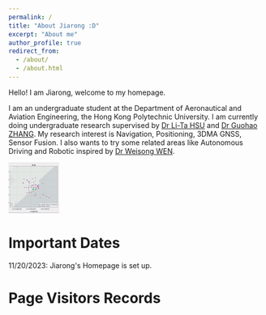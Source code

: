 ```yaml
---
permalink: /
title: "About Jiarong :D"
excerpt: "About me"
author_profile: true
redirect_from: 
  - /about/
  - /about.html
---
```



Hello! I am Jiarong, welcome to my homepage.

I am an undergraduate student at the Department of Aeronautical and Aviation Engineering, the Hong Kong Polytechnic University. I am currently doing undergraduate research supervised by [Dr Li-Ta HSU](https://www.polyu.edu.hk/aae/people/academic-staff/dr-hsu-li-ta/) and [Dr Guohao ZHANG](https://www.polyu.edu.hk/aae/people/academic-staff/dr-zhang-guohao/). My research interest is Navigation, Positioning, 3DMA GNSS, Sensor Fusion. I also wants to try some related areas like Autonomous Driving and Robotic inspired by [Dr Weisong WEN](https://www.polyu.edu.hk/aae/people/academic-staff/dr-wen-weisong/).


<img src="../images/gif1.gif" width="100" />

Important Dates
======
11/20/2023: Jiarong's Homepage is set up.

Page Visitors Records
======
<script type="text/javascript" id="clustrmaps" src="//clustrmaps.com/map_v2.js?d=ng3WPvSCmikdN1duWfsgFHJQG8UkcSzdTkdRcBeKM8Q&cl=ffffff&w=a" width = "100"></script>
